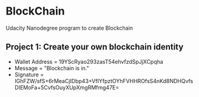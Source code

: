 # BlockChain
Udacity Nanodegree program to create Blockchain

## Project 1: Create your own blockchain identity
* Wallet Address = 19YScRyao293zasT54ehvfzdSpJjXCpqha
* Message = "Blockchain is in."
* Signature = IGhFZW/sfS+6rMeaCjIDbp43+VfIYfpztOYhFVHHROfsS4nKd8NDHQvfsDIEMoFa+5CvfsOuyXUpXmgRMfmg47E= 

